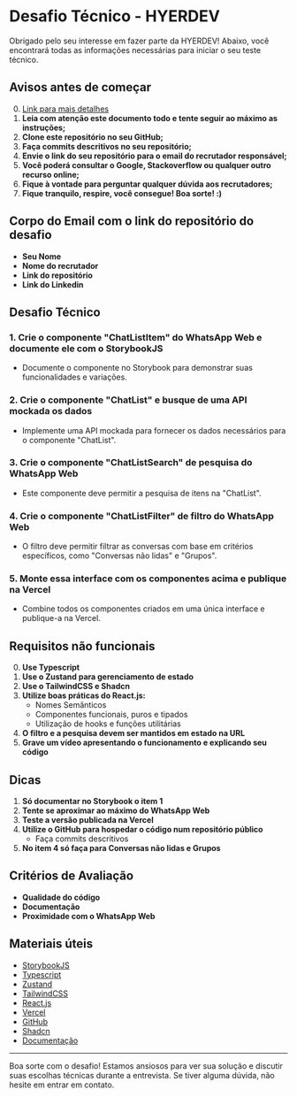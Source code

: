 # Desafio Técnico - HYERDEV

Obrigado pelo seu interesse em fazer parte da HYERDEV! Abaixo, você encontrará todas as informações necessárias para iniciar o seu teste técnico.

## Avisos antes de começar

0. [Link para mais detalhes](https://docs.google.com/document/d/1owpEgAuej3uij0ygmTL4Nr-AauEuf7_QHeugBDOlYe0/edit)
1. **Leia com atenção este documento todo e tente seguir ao máximo as instruções;**
2. **Clone este repositório no seu GitHub;**
3. **Faça commits descritivos no seu repositório;**
4. **Envie o link do seu repositório para o email do recrutador responsável;**
5. **Você poderá consultar o Google, Stackoverflow ou qualquer outro recurso online;**
6. **Fique à vontade para perguntar qualquer dúvida aos recrutadores;**
7. **Fique tranquilo, respire, você consegue! Boa sorte! :)**

## Corpo do Email com o link do repositório do desafio

- **Seu Nome**
- **Nome do recrutador**
- **Link do repositório**
- **Link do Linkedin**

## Desafio Técnico

### 1. Crie o componente "ChatListItem" do WhatsApp Web e documente ele com o StorybookJS

- Documente o componente no Storybook para demonstrar suas funcionalidades e variações.

### 2. Crie o componente "ChatList" e busque de uma API mockada os dados

- Implemente uma API mockada para fornecer os dados necessários para o componente "ChatList".

### 3. Crie o componente "ChatListSearch" de pesquisa do WhatsApp Web

- Este componente deve permitir a pesquisa de itens na "ChatList".

### 4. Crie o componente "ChatListFilter" de filtro do WhatsApp Web

- O filtro deve permitir filtrar as conversas com base em critérios específicos, como "Conversas não lidas" e "Grupos".

### 5. Monte essa interface com os componentes acima e publique na Vercel

- Combine todos os componentes criados em uma única interface e publique-a na Vercel.

## Requisitos não funcionais

0. **Use Typescript**
1. **Use o Zustand para gerenciamento de estado**
2. **Use o TailwindCSS e Shadcn**
3. **Utilize boas práticas do React.js:**
   - Nomes Semânticos
   - Componentes funcionais, puros e tipados
   - Utilização de hooks e funções utilitárias
4. **O filtro e a pesquisa devem ser mantidos em estado na URL**
5. **Grave um vídeo apresentando o funcionamento e explicando seu código**

## Dicas

1. **Só documentar no Storybook o item 1**
2. **Tente se aproximar ao máximo do WhatsApp Web**
3. **Teste a versão publicada na Vercel**
4. **Utilize o GitHub para hospedar o código num repositório público**
   - Faça commits descritivos
5. **No item 4 só faça para Conversas não lidas e Grupos**

## Critérios de Avaliação

- **Qualidade do código**
- **Documentação**
- **Proximidade com o WhatsApp Web**

## Materiais úteis

- [StorybookJS](https://storybook.js.org/)
- [Typescript](https://www.typescriptlang.org/)
- [Zustand](https://docs.pmnd.rs/zustand/getting-started/introduction)
- [TailwindCSS](https://tailwindcss.com/)
- [React.js](https://reactjs.org/)
- [Vercel](https://vercel.com/)
- [GitHub](https://github.com/)
- [Shadcn](https://ui.shadcn.com/)
- [Documentação](https://docs.google.com/document/d/1owpEgAuej3uij0ygmTL4Nr-AauEuf7_QHeugBDOlYe0/edit)

---

Boa sorte com o desafio! Estamos ansiosos para ver sua solução e discutir suas escolhas técnicas durante a entrevista. Se tiver alguma dúvida, não hesite em entrar em contato.
